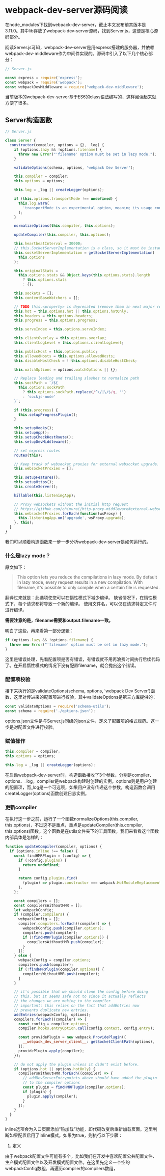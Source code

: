 # webpack-dev-server源码阅读

在node_modules下找到webpack-dev-server，截止本文发布前其版本是3.11.0。其中lib存放了webpack-dev-server源码，找到Server.js，这便是核心源码部分。

阅读Server.js可知，webpack-dev-server是用express搭建的服务器，并依赖webpack-dev-middleware作为中间件实现的。源码中引入了以下几个核心部分：

```js
// Server.js

const express = require('express');
const webpack = require('webpack');
const webpackDevMiddleware = require('webpack-dev-middleware');
```

当前版本的webpack-dev-server基于ES6的class语法编写的，这样阅读起来就方便了很多。

## Server构造函数

```js
// Server.js

class Server {
  constructor(compiler, options = {}, _log) {
    if (options.lazy && !options.filename) {
      throw new Error("'filename' option must be set in lazy mode.");
    }

    validateOptions(schema, options, 'webpack Dev Server');

    this.compiler = compiler;
    this.options = options;

    this.log = _log || createLogger(options);

    if (this.options.transportMode !== undefined) {
      this.log.warn(
        'transportMode is an experimental option, meaning its usage could potentially change without warning'
      );
    }

    normalizeOptions(this.compiler, this.options);

    updateCompiler(this.compiler, this.options);

    this.heartbeatInterval = 30000;
    // this.SocketServerImplementation is a class, so it must be instantiated before use
    this.socketServerImplementation = getSocketServerImplementation(
      this.options
    );

    this.originalStats =
      this.options.stats && Object.keys(this.options.stats).length
        ? this.options.stats
        : {};

    this.sockets = [];
    this.contentBaseWatchers = [];

    // TODO this.<property> is deprecated (remove them in next major release.) in favor this.options.<property>
    this.hot = this.options.hot || this.options.hotOnly;
    this.headers = this.options.headers;
    this.progress = this.options.progress;

    this.serveIndex = this.options.serveIndex;

    this.clientOverlay = this.options.overlay;
    this.clientLogLevel = this.options.clientLogLevel;

    this.publicHost = this.options.public;
    this.allowedHosts = this.options.allowedHosts;
    this.disableHostCheck = !!this.options.disableHostCheck;

    this.watchOptions = options.watchOptions || {};

    // Replace leading and trailing slashes to normalize path
    this.sockPath = `/${
      this.options.sockPath
        ? this.options.sockPath.replace(/^\/|\/$/g, '')
        : 'sockjs-node'
    }`;

    if (this.progress) {
      this.setupProgressPlugin();
    }

    this.setupHooks();
    this.setupApp();
    this.setupCheckHostRoute();
    this.setupDevMiddleware();

    // set express routes
    routes(this);

    // Keep track of websocket proxies for external websocket upgrade.
    this.websocketProxies = [];

    this.setupFeatures();
    this.setupHttps();
    this.createServer();

    killable(this.listeningApp);

    // Proxy websockets without the initial http request
    // https://github.com/chimurai/http-proxy-middleware#external-websocket-upgrade
    this.websocketProxies.forEach(function(wsProxy) {
      this.listeningApp.on('upgrade', wsProxy.upgrade);
    }, this);
  }
}
```

我们可以顺着构造函数来一步一步分析webpack-dev-server是如何运行的。

### 什么是lazy mode？

原文如下：

> This option lets you reduce the compilations in lazy mode. By default in lazy mode, every request results in a new compilation. With filename, it's possible to only compile when a certain file is requested.

翻译过来就是：此选项使您可以在惰性模式下减少编译。 缺省情况下，在惰性模式下，每个请求都将导致一个新的编译。 使用文件名，可以仅在请求特定文件时进行编译。

**需要注意的是，filename需要和output.filename一致。**

明白了这些，再来看第一部分逻辑：

```js
if (options.lazy && !options.filename) {
  throw new Error("'filename' option must be set in lazy mode.");
}
```

这里是错误处理，先看配置项是否有错误，有错误就不用再浪费时间执行后续代码了。在开启惰性模式的情况下没有配置filename，就会抛出这个错误。

### 配置项校验

接下来执行的是validateOptions(schema, options, 'webpack Dev Server')函数，这里对传进来的配置项进行校验，其中validateOptions是第三方库提供的：

```js
const validateOptions = require('schema-utils');
const schema = require('./options.json');
```

options.json文件是与Server.js同级的json文件，定义了配置项的格式规范。这一步是对配置文件进行校验。

### 赋值操作

```js
this.compiler = compiler;
this.options = options;

this.log = _log || createLogger(options);
```

在启动webpack-dev-server时，构造函数接收了3个参数，分别是compiler、options、_log。compiler是webpack构建时创建的实例，options则是用户创建的配置项，而_log是一个可选项，如果用户没有传递这个参数，构造函数会调用createLogger(options)函数创建日志实例。

### 更新compiler

在执行这一步之前，运行了一个函数normalizeOptions(this.compiler, this.options)，不过这不是重点，重点是updateCompiler(this.compiler, this.options)函数。这个函数是在utils文件夹下的工具函数，我们来看看这个函数内部具体是怎样的：

```js
function updateCompiler(compiler, options) {
  if (options.inline !== false) {
    const findHMRPlugin = (config) => {
      if (!config.plugins) {
        return undefined;
      }

      return config.plugins.find(
        (plugin) => plugin.constructor === webpack.HotModuleReplacementPlugin
      );
    };

    const compilers = [];
    const compilersWithoutHMR = [];
    let webpackConfig;
    if (compiler.compilers) {
      webpackConfig = [];
      compiler.compilers.forEach((compiler) => {
        webpackConfig.push(compiler.options);
        compilers.push(compiler);
        if (!findHMRPlugin(compiler.options)) {
          compilersWithoutHMR.push(compiler);
        }
      });
    } else {
      webpackConfig = compiler.options;
      compilers.push(compiler);
      if (!findHMRPlugin(compiler.options)) {
        compilersWithoutHMR.push(compiler);
      }
    }

    // it's possible that we should clone the config before doing
    // this, but it seems safe not to since it actually reflects
    // the changes we are making to the compiler
    // important: this relies on the fact that addEntries now
    // prevents duplicate new entries.
    addEntries(webpackConfig, options);
    compilers.forEach((compiler) => {
      const config = compiler.options;
      compiler.hooks.entryOption.call(config.context, config.entry);

      const providePlugin = new webpack.ProvidePlugin({
        __webpack_dev_server_client__: getSocketClientPath(options),
      });
      providePlugin.apply(compiler);
    });

    // do not apply the plugin unless it didn't exist before.
    if (options.hot || options.hotOnly) {
      compilersWithoutHMR.forEach((compiler) => {
        // addDevServerEntrypoints above should have added the plugin
        // to the compiler options
        const plugin = findHMRPlugin(compiler.options);
        if (plugin) {
          plugin.apply(compiler);
        }
      });
    }
  }
}
```

inline选项会为入口页面添加“热加载”功能，即代码改变后重新加载页面。这里判断如果配置启用了inline模式，如果为true，则执行以下步骤：

1. 定义

由于webpack配置文件可能有多个，比如我们在开发中喜欢配置公共配置文件、生产模式配置文件以及开发模式配置文件。在这里先定义一个空的webpackConfig数组，再遍历compiler的compilers数组，
